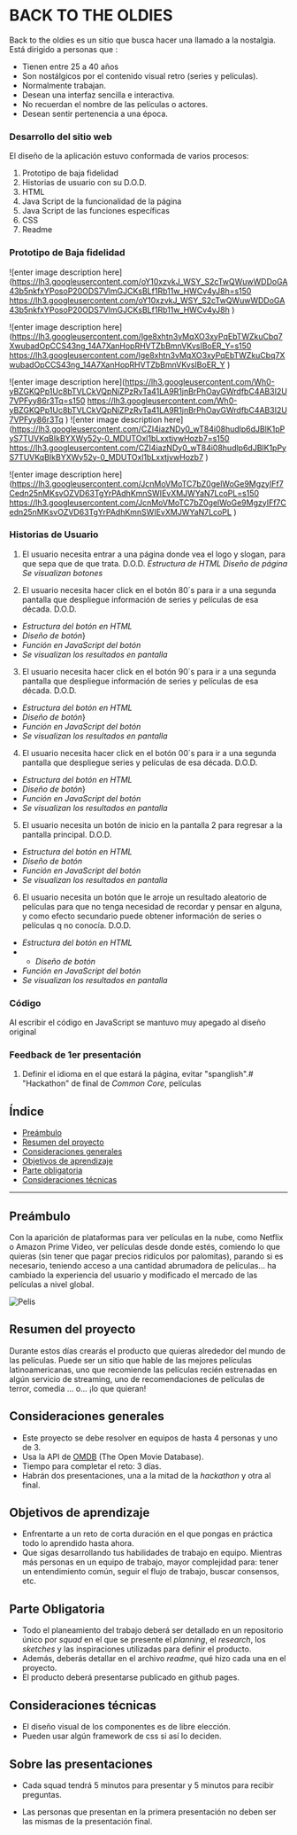 # BACK TO THE OLDIES

Back to the oldies es un sitio que busca hacer una llamado a la nostalgia. Está dirigido a personas que :

- Tienen entre 25 a 40 años
- Son nostálgicos por el contenido visual retro (series y películas).
- Normalmente trabajan.
- Desean una interfaz sencilla e interactiva.
- No recuerdan el nombre de las películas o actores.
- Desean sentir pertenencia a una época.

### Desarrollo del sitio web
El diseño de la aplicación estuvo conformada de varios procesos:
1. Prototipo de baja fidelidad
2. Historias de usuario con su D.O.D.
3. HTML
4. Java Script de la funcionalidad de la página
5. Java Script de las funciones específicas
6. CSS
7. Readme

### Prototipo de Baja fidelidad
![enter image description here](https://lh3.googleusercontent.com/oY10xzvkJ_WSY_S2cTwQWuwWDDoGA43b5nkfxYPosoP20ODS7VlmGJCKsBLf1Rb11w_HWCv4yJ8h=s150
https://lh3.googleusercontent.com/oY10xzvkJ_WSY_S2cTwQWuwWDDoGA43b5nkfxYPosoP20ODS7VlmGJCKsBLf1Rb11w_HWCv4yJ8h
)

![enter image description here](https://lh3.googleusercontent.com/lge8xhtn3vMqXO3xyPqEbTWZkuCbq7XwubadOpCCS43ng_14A7XanHopRHVTZbBmnVKvsIBoER_Y=s150
https://lh3.googleusercontent.com/lge8xhtn3vMqXO3xyPqEbTWZkuCbq7XwubadOpCCS43ng_14A7XanHopRHVTZbBmnVKvsIBoER_Y
)

![enter image description here](https://lh3.googleusercontent.com/Wh0-yBZGKQPp1Uc8bTVLCkVQpNiZPzRvTa41LA9R1jnBrPhOayGWrdfbC4AB3I2U7VPFyy86r3Tq=s150
https://lh3.googleusercontent.com/Wh0-yBZGKQPp1Uc8bTVLCkVQpNiZPzRvTa41LA9R1jnBrPhOayGWrdfbC4AB3I2U7VPFyy86r3Tq
)
![enter image description here](https://lh3.googleusercontent.com/CZI4iazNDy0_wT84i08hudlp6dJBlK1pPyS7TUVKqBIkBYXWy52y-0_MDUTOxl1bLxxtjvwHozb7=s150
https://lh3.googleusercontent.com/CZI4iazNDy0_wT84i08hudlp6dJBlK1pPyS7TUVKqBIkBYXWy52y-0_MDUTOxl1bLxxtjvwHozb7
)

![enter image description here](https://lh3.googleusercontent.com/JcnMoVMoTC7bZ0gelWoGe9MgzyIFf7Cedn25nMKsvOZVD63TgYrPAdhKmnSWIEvXMJWYaN7LcoPL=s150
https://lh3.googleusercontent.com/JcnMoVMoTC7bZ0gelWoGe9MgzyIFf7Cedn25nMKsvOZVD63TgYrPAdhKmnSWIEvXMJWYaN7LcoPL
)
### Historias de Usuario
1. El usuario necesita entrar a una página donde vea el logo y slogan, para que sepa que de que trata.
   D.O.D.
   *Estructura de HTML*
   *Diseño de página
    Se visualizan botones*

2. El usuario necesita hacer click en el botón 80´s para ir a una segunda pantalla que despliegue información de series y películas de  esa década.
      D.O.D.
- *Estructura del botón en HTML*
- *Diseño de botón*}
-  *Función en JavaScript del botón*
-   *Se visualizan los resultados en pantalla*

3. El usuario necesita hacer click en el botón 90´s para ir a una segunda pantalla que despliegue información de  series y películas de  esa década.
      D.O.D.
- *Estructura del botón en HTML*
- *Diseño de botón*}
-  *Función en JavaScript del botón*
-   *Se visualizan los resultados en pantalla*

4. El usuario necesita hacer click en el botón 00´s para ir a una segunda pantalla que despliegue series y películas de  esa década.
    D.O.D.
- *Estructura del botón en HTML*
- *Diseño de botón*}
-  *Función en JavaScript del botón*
-   *Se visualizan los resultados en pantalla*

5. El usuario necesita un botón de inicio en la pantalla 2 para regresar a la pantalla principal.
    D.O.D.
- *Estructura del botón en HTML*
- *Diseño de botón*
 -  *Función en JavaScript del botón*
  -   *Se visualizan los resultados en pantalla*

6. El usuario necesita un botón que le arroje un resultado aleatorio de películas para que no tenga necesidad de recordar y pensar en alguna, y como efecto secundario puede obtener información de series o películas q no conocía.
    D.O.D.
- *Estructura del botón en HTML*
-  - *Diseño de botón*
-  *Función en JavaScript del botón*
-   *Se visualizan los resultados en pantalla*



### Código
Al escribir el código en JavaScript se mantuvo muy apegado al diseño original

### Feedback de 1er presentación

1. Definir el idioma en el que estará la página, evitar "spanglish".# "Hackathon" de final de _Common Core_, películas

## Índice

- [Preámbulo](#preámbulo)
- [Resumen del proyecto](#resumen-del-proyecto)
- [Consideraciones generales](#consideraciones-generales)
- [Objetivos de aprendizaje](#objetivos-de-aprendizaje)
- [Parte obligatoria](#parte-obligatoria)
- [Consideraciones técnicas](#consideraciones-técnicas)

---

## Preámbulo

Con la aparición de plataformas para ver películas en la nube, como Netflix o
Amazon Prime Video, ver películas desde donde estés, comiendo lo que quieras
(sin tener que pagar precios ridículos por palomitas), parando si es necesario, teniendo acceso a una cantidad
abrumadora de películas... ha cambiado la experiencia del usuario
y modificado el mercado de las películas a nivel global.

![Pelis](https://media.giphy.com/media/NipFetnQOuKhW/giphy.gif)

## Resumen del proyecto

Durante estos días crearás el producto que quieras alrededor del mundo
de las películas. Puede ser un sitio que hable de las mejores películas
latinoamericanas, uno que recomiende las películas recién estrenadas en algún servicio de streaming, uno de recomendaciones de películas de terror,
comedia ... o... ¡lo que quieran!

## Consideraciones generales

- Este proyecto se debe resolver en equipos de hasta 4 personas y uno de 3.
- Usa la API de [OMDB](http://www.omdbapi.com/) (The Open Movie Database).
- Tiempo para completar el reto: 3 días.
- Habrán dos presentaciones, una a la mitad de la _hackathon_ y otra al final.

## Objetivos de aprendizaje

- Enfrentarte a un reto de corta duración en el que pongas
  en práctica todo lo aprendido hasta ahora.
- Que sigas desarrollando tus habilidades de trabajo en equipo. Mientras más
  personas en un equipo de trabajo, mayor complejidad para: tener un
  entendimiento común, seguir el flujo de trabajo, buscar consensos, etc.

## Parte Obligatoria

- Todo el planeamiento del trabajo deberá ser detallado en un repositorio único
  por _squad_ en el que se presente el _planning_, el _research_, los _sketches_
  y las inspiraciones utilizadas para definir el producto.
- Además, deberás detallar en el archivo _readme_, qué hizo cada una en el
  proyecto.
- El producto deberá presentarse publicado en github pages.

## Consideraciones técnicas

- El diseño visual de los componentes es de libre elección.
- Pueden usar algún framework de css si así lo deciden.

## Sobre las presentaciones

- Cada squad tendrá 5 minutos para presentar y 5 minutos para recibir preguntas.

- Las personas que presentan en la primera presentación no deben ser las mismas de la presentación final.
